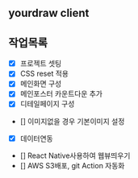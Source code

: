 ## yourdraw client

## 작업목록

- [x] 프로젝트 셋팅
- [x] CSS reset 적용
- [x] 메인화면 구성
- [x] 메인포스터 카운트다운 추가
- [x] 디테일페이지 구성
- [] 이미지없을 경우 기본이미지 설정
- [x] 데이터연동
- [] React Native사용하여 웹뷰띄우기
- [] AWS S3배포, git Action 자동화

